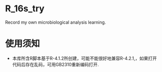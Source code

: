 # R_16s_try
Record my own microbiological analysis learning.
# 使用须知
- 本库所含R脚本基于R-4.1.2所创建，可能不能很好地兼容R-4.2.1,，如果打开代码后存在乱码，可用GB2310重新编码打开.
